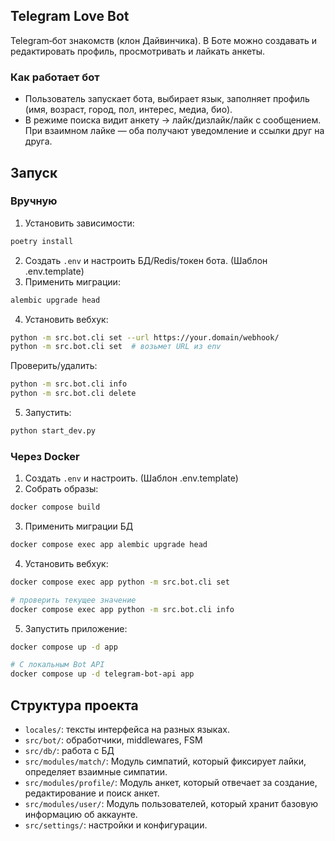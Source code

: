 ## Telegram Love Bot

Telegram‑бот знакомств (клон Дайвинчика).
В Боте можно создавать и редактировать профиль, просмотривать и лайкать анкеты.

### Как работает бот
- Пользователь запускает бота, выбирает язык, заполняет профиль (имя, возраст, город, пол, интерес, медиа, био).
- В режиме поиска видит анкету → лайк/дизлайк/лайк с сообщением. При взаимном лайке — оба получают уведомление и ссылки друг на друга.

## Запуск

### Вручную
1) Установить зависимости:
```bash
poetry install
```
2) Создать `.env` и настроить БД/Redis/токен бота. (Шаблон .env.template)
3) Применить миграции:
```bash
alembic upgrade head
```
4) Установить вебхук:
```bash
python -m src.bot.cli set --url https://your.domain/webhook/
python -m src.bot.cli set  # возьмет URL из env
```
Проверить/удалить:
```bash
python -m src.bot.cli info
python -m src.bot.cli delete
```
5) Запустить:
```bash
python start_dev.py
```

### Через Docker

1) Создать `.env` и настроить. (Шаблон .env.template)
2) Собрать образы:
```bash
docker compose build
```
3) Применить миграции БД
```bash
docker compose exec app alembic upgrade head
```
4) Установить вебхук:
```bash
docker compose exec app python -m src.bot.cli set

# проверить текущее значение
docker compose exec app python -m src.bot.cli info
```
5) Запустить приложение:
```bash
docker compose up -d app

# С локальным Bot API
docker compose up -d telegram-bot-api app
```

## Структура проекта
- `locales/`: тексты интерфейса на разных языках.
- `src/bot/`: обработчики, middlewares, FSM
- `src/db/`: работа с БД
- `src/modules/match/`: Модуль симпатий, который фиксирует лайки, определяет взаимные симпатии.
- `src/modules/profile/`: Модуль анкет, который отвечает за создание, редактирование и поиск анкет.
- `src/modules/user/`: Модуль пользователей, который хранит базовую информацию об аккаунте.
- `src/settings/`: настройки и конфигурации.
